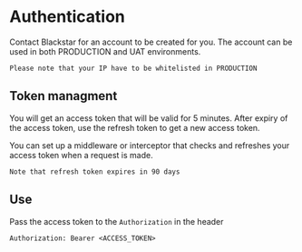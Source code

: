 # Authentication

Contact Blackstar for an account to be created for you. The account can be used in both PRODUCTION and UAT environments.

`Please note that your IP have to be whitelisted in PRODUCTION`

## Token managment

You will get an access token that will be valid for 5 minutes. After expiry of the access token, use the refresh token to get a new access token.

You can set up a middleware or interceptor that checks and refreshes your access token when a request is made.

`Note that refresh token expires in 90 days`

## Use

Pass the access token to the `Authorization` in the header

`Authorization: Bearer <ACCESS_TOKEN>`

